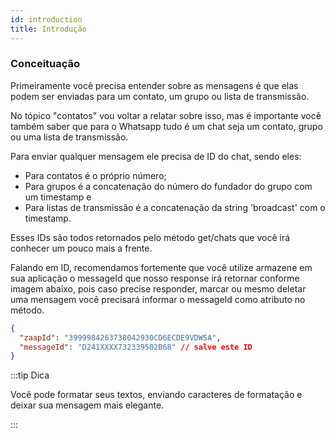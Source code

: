 ```yaml
---
id: introduction
title: Introdução
---
```


### Conceituação

Primeiramente você precisa entender sobre as mensagens é que elas podem ser enviadas para um contato, um grupo ou lista de transmissão.

No tópico "contatos" vou voltar a relatar sobre isso, mas é importante você também saber que para o Whatsapp tudo é um chat seja um contato, grupo ou uma lista de transmissão.

Para enviar qualquer mensagem ele precisa de ID do chat, sendo eles:

- Para contatos é o próprio número;
- Para grupos é a concatenação do número do fundador do grupo com um timestamp e
- Para listas de transmissão é a concatenação da string 'broadcast' com o timestamp.

Esses IDs são todos retornados pelo método get/chats que você irá conhecer um pouco mais a frente.

Falando em ID, recomendamos fortemente que você utilize armazene em sua aplicação o messageId que nosso response irá retornar conforme imagem abaixo, pois caso precise responder, marcar ou mesmo deletar uma mensagem você precisará informar o messageId como atributo no método.

```json
{
  "zaapId": "3999984263738042930CD6ECDE9VDWSA",
  "messageId": "D241XXXX732339502B68" // salve este ID
}
```

:::tip Dica

Você pode formatar seus textos, enviando caracteres de formatação e deixar sua mensagem mais elegante.

:::

